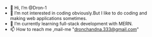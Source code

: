 - 👋 Hi, I’m @Dron-1
- 👀 I’m not interested in coding obviously.But I like to do coding and making web applications sometimes.
- 🌱 I’m currently learning full-stack development with MERN.
- 📫 How to reach me ,mail-me "dronchandna.333@gmail.com"

<!---
Dron-1/Dron-1 is a ✨ special ✨ repository because its `README.md` (this file) appears on your GitHub profile.
You can click the Preview link to take a look at your changes.
--->
